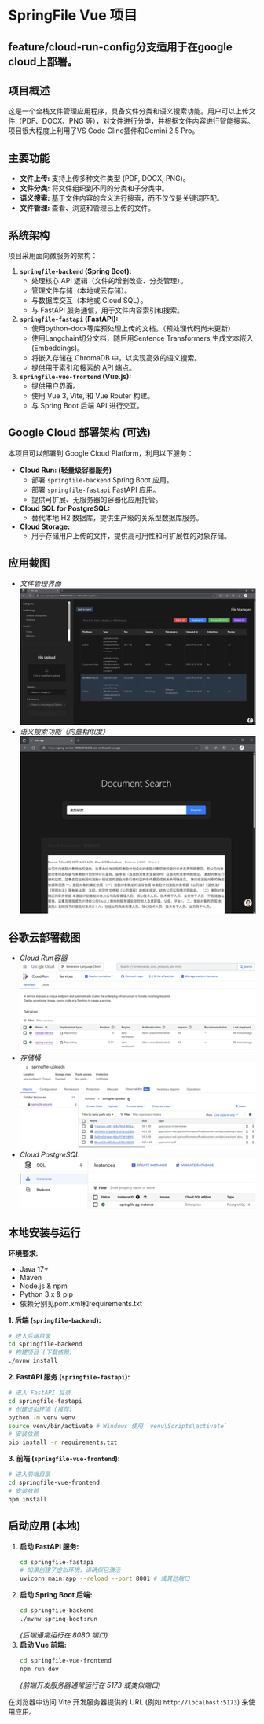 # SpringFile Vue 项目

## feature/cloud-run-config分支适用于在google cloud上部署。

## 项目概述

这是一个全栈文件管理应用程序，具备文件分类和语义搜索功能。用户可以上传文件（PDF、DOCX、PNG 等），对文件进行分类，并根据文件内容进行智能搜索。
项目很大程度上利用了VS Code Cline插件和Gemini 2.5 Pro。

## 主要功能

*   **文件上传:** 支持上传多种文件类型 (PDF, DOCX, PNG)。
*   **文件分类:** 将文件组织到不同的分类和子分类中。
*   **语义搜索:** 基于文件内容的含义进行搜索，而不仅仅是关键词匹配。
*   **文件管理:** 查看、浏览和管理已上传的文件。

## 系统架构

项目采用面向微服务的架构：

1.  **`springfile-backend` (Spring Boot):**
    *   处理核心 API 逻辑（文件的增删改查、分类管理）。
    *   管理文件存储（本地或云存储）。
    *   与数据库交互（本地或 Cloud SQL）。
    *   与 FastAPI 服务通信，用于文件内容索引和搜索。
2.  **`springfile-fastapi` (FastAPI):**
    *   使用python-docx等库预处理上传的文档。（预处理代码尚未更新）
    *   使用Langchain切分文档，随后用Sentence Transformers 生成文本嵌入 (Embeddings)。
    *   将嵌入存储在 ChromaDB 中，以实现高效的语义搜索。
    *   提供用于索引和搜索的 API 端点。
3.  **`springfile-vue-frontend` (Vue.js):**
    *   提供用户界面。
    *   使用 Vue 3, Vite, 和 Vue Router 构建。
    *   与 Spring Boot 后端 API 进行交互。

## Google Cloud 部署架构 (可选)

本项目可以部署到 Google Cloud Platform，利用以下服务：

*   **Cloud Run: (轻量级容器服务)**
    *   部署 `springfile-backend` Spring Boot 应用。
    *   部署 `springfile-fastapi` FastAPI 应用。
    *   提供可扩展、无服务器的容器化应用托管。
*   **Cloud SQL for PostgreSQL:**
    *   替代本地 H2 数据库，提供生产级的关系型数据库服务。
*   **Cloud Storage:**
    *   用于存储用户上传的文件，提供高可用性和可扩展性的对象存储。

## 应用截图

*   *文件管理界面*
    ![Cloud Run 服务](img/Screenshot%202025-04-24%20160442.png)
*   *语义搜索功能（向量相似度）*
    ![分类](img/Screenshot%202025-04-24%20160305.png)

## 谷歌云部署截图
*   *Cloud Run容器*
    ![搜索](img/Screenshot%202025-04-24%20160020.png)
*   *存储桶*
    ![文件管理](img/Screenshot%202025-04-24%20155832.png)
*   *Cloud PostgreSQL*
    ![文件上传](img/Screenshot%202025-04-24%20155905.png)


## 本地安装与运行

**环境要求:**
*   Java 17+
*   Maven
*   Node.js & npm
*   Python 3.x & pip
*   依赖分别见pom.xml和requirements.txt

**1. 后端 (`springfile-backend`):**
   ```bash
   # 进入后端目录
   cd springfile-backend
   # 构建项目 (下载依赖)
   ./mvnw install
   ```

**2. FastAPI 服务 (`springfile-fastapi`):**
   ```bash
   # 进入 FastAPI 目录
   cd springfile-fastapi
   # 创建虚拟环境 (推荐)
   python -m venv venv
   source venv/bin/activate # Windows 使用 `venv\Scripts\activate`
   # 安装依赖
   pip install -r requirements.txt
   ```

**3. 前端 (`springfile-vue-frontend`):**
   ```bash
   # 进入前端目录
   cd springfile-vue-frontend
   # 安装依赖
   npm install
   ```

## 启动应用 (本地)

1.  **启动 FastAPI 服务:**
    ```bash
    cd springfile-fastapi
    # 如果创建了虚拟环境，请确保已激活
    uvicorn main:app --reload --port 8001 # 或其他端口
    ```
2.  **启动 Spring Boot 后端:**
    ```bash
    cd springfile-backend
    ./mvnw spring-boot:run
    ```
    *(后端通常运行在 8080 端口)*
3.  **启动 Vue 前端:**
    ```bash
    cd springfile-vue-frontend
    npm run dev
    ```
    *(前端开发服务器通常运行在 5173 或类似端口)*

在浏览器中访问 Vite 开发服务器提供的 URL (例如 `http://localhost:5173`) 来使用应用。